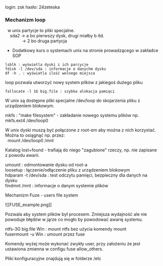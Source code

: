 login: zsk
hasło: 24zeteska
### Mechanizm loop  
  w unix partycje to pliki specjalne.  
    sda2 -> a bo pierwszy dysk, drugi miałby b itd.  
              -> 2 bo druga partycja  
* Dodatkowy kurs o systemach unix na stronie prowadzącego w zakładce SOP  
```
lsblk : wyświetla dyski i ich parcycje  
fdisk -l /dev/sda : informacje o danychm dysku  
df -h . : wyświetla ilość wolnego miejsca  
```

loop pozwala utworzyć nowy system pilków z jakiegoś dużego pliku  
```
fallocate -l 1G big.file : szybka alokacja pamięci  
```  
W unix są dostępne pliki specjalne /dev/loop do skojarzenia pliku z urządzeniem blokowym.  
  
mkfs : "make filesystem" - zakładanie nowego systemu plików np. mkfs.ext4 /dev/loop0  
  
W unix dyski muszą być połączone z root-em aby można z nich korzystać. Można to osiągnąć np. przez:  
  mount /dev/loop0 /mnt   
  
Katalog lost+found - trafiają do niego "zagubione" rzeczy, np. nie zapisane z powodu awarii.  
  
umount : odmontowanie dysku od root-a  
loosetup : łączenie/odłączenie pliku z urządzeniem blokowym  
hdparam -t /dev/sda : test odczytu pamięci, bezpieczny dla danych na dysku  
findmnt /mnt : informacje o danym systemie plików  
  
Mechanizm Fuze - users file system  
  
  ![[FUSE_example.png]]
  
Pozwala aby system plików był procesem. Zmiejsza wydajność ale nie powoduje błędów w jąrze co mogło by powodować awarię systemu.  
  
ntfs-3G big.file Win : mount ntfs bez użycia komendy mount  
fusermount -u Win : umount przez fuse  
  
Komendy wyżej może wykonać zwykły user, przy założeniu że jest ustawiona zmienna w configu fuse allow_others.  
  
Pliki konfiguracyjne znajdują się w folderze /etc